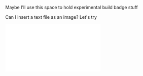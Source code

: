Maybe I'll use this space to hold experimental build badge stuff

Can I insert a text file as an image? Let's try

![text blob](img.txt)
